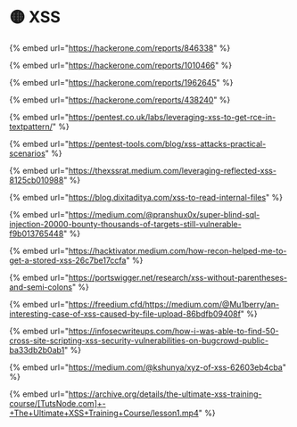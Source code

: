 # 🟡 XSS

{% embed url="https://hackerone.com/reports/846338" %}

{% embed url="https://hackerone.com/reports/1010466" %}

{% embed url="https://hackerone.com/reports/1962645" %}

{% embed url="https://hackerone.com/reports/438240" %}

{% embed url="https://pentest.co.uk/labs/leveraging-xss-to-get-rce-in-textpattern/" %}

{% embed url="https://pentest-tools.com/blog/xss-attacks-practical-scenarios" %}

{% embed url="https://thexssrat.medium.com/leveraging-reflected-xss-8125cb010988" %}

{% embed url="https://blog.dixitaditya.com/xss-to-read-internal-files" %}

{% embed url="https://medium.com/@pranshux0x/super-blind-sql-injection-20000-bounty-thousands-of-targets-still-vulnerable-f9b013765448" %}

{% embed url="https://hacktivator.medium.com/how-recon-helped-me-to-get-a-stored-xss-26c7be17ccfa" %}

{% embed url="https://portswigger.net/research/xss-without-parentheses-and-semi-colons" %}

{% embed url="https://freedium.cfd/https://medium.com/@Mu1berry/an-interesting-case-of-xss-caused-by-file-upload-86bdfb09408f" %}

{% embed url="https://infosecwriteups.com/how-i-was-able-to-find-50-cross-site-scripting-xss-security-vulnerabilities-on-bugcrowd-public-ba33db2b0ab1" %}

{% embed url="https://medium.com/@kshunya/xyz-of-xss-62603eb4cba" %}

{% embed url="https://archive.org/details/the-ultimate-xss-training-course/[TutsNode.com]+-+The+Ultimate+XSS+Training+Course/lesson1.mp4" %}
